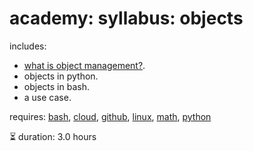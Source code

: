 # academy: syllabus: objects

includes:
- [what is object management?](https://github.com/kamangir/bluer-objects).
- objects in python.
- objects in bash.
- a use case.

requires: [bash](./bash.md), [cloud](./cloud.md), [github](./github.md), [linux](./linux.md), [math](./math.md), [python](./python.md)

⏳ duration: 3.0 hours
